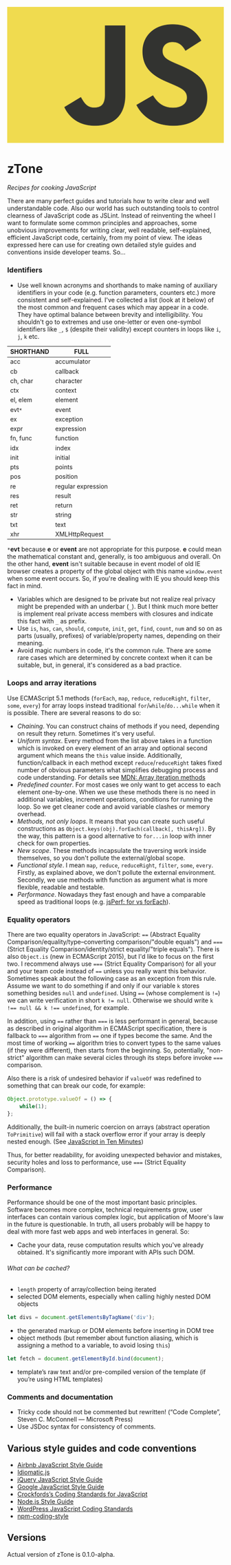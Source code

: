 ![JS Logo](js.png)
# zTone

*Recipes for cooking JavaScript*

There are many perfect guides and tutorials how to write clear and well understandable code. Also our world has such outstanding tools to control clearness of JavaScript code as JSLint. Instead of reinventing the wheel I want to formulate some common principles and approaches, some unobvious improvements for writing clear, well readable, self-explained, efficient JavaScript code, certainly, from my point of view. The ideas expressed here can use for creating own detailed style guides and conventions inside developer teams. So...



### Identifiers

- Use well known acronyms and shorthands to make naming of auxiliary identifiers in your code (e.g. function parameters, counters etc.) more consistent and self-explained. I've collected a list (look at it below) of the most common and frequent cases which may appear in a code. They have optimal balance between brevity and intelligibility. You shouldn't go to extremes and use one-letter or even one-symbol identifiers like `_`, `$` (despite their validity) except counters in loops like `i`, `j`, `k` etc.

SHORTHAND |FULL              |
----------|------------------|
acc       |accumulator       |
cb        |callback          |
ch, char  |character         |
ctx       |context           |
el, elem  |element           |
evt`*`    |event             |
ex        |exception         |
expr      |expression        |
fn, func  |function          |
idx       |index             |
init      |initial           |
pts       |points            |
pos       |position          |
re        |regular expression|
res       |result            |
ret       |return            |
str       |string            |
txt       |text              |
xhr       |XMLHttpRequest    |
`*`**evt** because **e** or **event** are not appropriate for this purpose. **e** could mean the mathematical constant and, generally,
   is too ambiguous and overall. On the other hand, **event** isn't suitable because in event model of old IE browser creates a property of
   the global object with this name `window.event` when some event occurs. So, if you're dealing with IE you should keep this fact in mind.
- Variables which are designed to be private but not realize real privacy might be prepended with an underbar (`_`). But I think much more better is implement real private access members with closures and indicate this fact with `_` as prefix.
- Use `is`, `has`, `can`, `should`, `compute`, `init`, `get`, `find`, `count`, `num` and so on as parts (usually, prefixes) of variable/property names, depending on their meaning.
- Avoid magic numbers in code, it's the common rule. There are some rare cases which are determined by concrete context when it can be suitable, but, in general, it's considered as a bad practice.


### Loops and array iterations

Use ECMAScript 5.1 methods (`forEach`, `map`, `reduce`, `reduceRight`, `filter`, `some`, `every`) for array loops instead traditional `for`/`while`/`do...while` when it is possible. There are several reasons to do so:
- *Chaining*. You can construct chains of methods if you need, depending on result they return. Sometimes it's very useful.
- *Uniform syntax*. Every method from the list above takes in a function which is invoked on every element of an array and optional second argument which means the `this` value inside. Additionally, function/callback in each method except `reduce`/`reduceRight` takes fixed number of obvious parameters what simplifies debugging process and code understanding.
For details see [MDN: Array iteration methods](https://developer.mozilla.org/en-US/docs/Web/JavaScript/Reference/Global_Objects/Array#Iteration_methods)
- *Predefined counter*. For most cases we only want to get access to each element one-by-one. When we use these methods there is no need in additional variables, increment operations, conditions for running the loop. So we get cleaner code and avoid variable clashes or memory overhead.
- *Methods, not only loops*. It means that you can create such useful constructions as `Object.keys(obj).forEach(callback[, thisArg])`. By the way, this pattern is a good alternative to `for...in` loop with inner check for own properties.
- *New scope*. These methods incapsulate the traversing work inside themselves, so you don't pollute the external/global scope.
- *Functional style*. I mean `map`, `reduce`, `reduceRight`, `filter`, `some`, `every`. Firstly, as explained above, we don't pollute the external environment. Secondly, we use methods with function as argument what is more flexible, readable and testable.
- *Performance*. Nowadays they fast enough and have a comparable speed as traditional loops (e.g. [jsPerf: for vs forEach](https://jsperf.com/for-vs-foreach/37)).


### Equality operators

There are two equality operators in JavaScript: `==` (Abstract Equality Comparison/equality/type–converting comparison/"double equals") and `===` (Strict Equality Comparison/identity/strict equality/"triple equals"). There is also `Object.is` (new in ECMAScript 2015), but I'd like to focus on the first two. I recommend always use `===` (Strict Equality Comparison) for all your and your team code instead of `==` unless you really want this behavior. Sometimes speak about the following case as an exception from this rule. Assume we want to do something if and only if our variable `k` stores something besides `null` and `undefined`. Using `==` (whose complement is `!=`) we can write verification in short 
`k != null`. Otherwise we should write `k !== null && k !== undefined`, for example.

In addition, using `==` rather than `===` is less performant in general, because as described in original algorithm in ECMAScript specification, there is fallback to `===` algorithm from `==` one if types become the same. And the most time of working `==` algorithm tries to convert types to the same values (if they were different), then starts from the beginning. So, potentially, "non-strict" algorithm can make several cicles through its steps before invoke `===` comparison.

Also there is a risk of undesired behavior if `valueOf` was redefined to something that can break our code, for example:
```javascript
Object.prototype.valueOf = () => {
	while(1);
};
```
Additionally, the built-in numeric coercion on arrays (abstract operation `ToPrimitive`) will fail with a stack overflow error if your array is deeply nested enough. (See [JavaScript in Ten Minutes](https://github.com/spencertipping/js-in-ten-minutes))

Thus, for better readability, for avoiding unexpected behavior and mistakes, security holes and loss to performance, use `===` (Strict Equality Comparison).


### Performance

Performance should be one of the most important basic principles. Software becomes more complex, technical requirements grow, user interfaces can contain various complex logic, but application of Moore's law in the future is questionable. In truth, all users probably will be happy to deal with more fast web apps and web interfaces in general. So:
- Cache your data, reuse computation results which you've already obtained. It's significantly more imporant with APIs such DOM.
###### What can be cached?
- `length` property of array/collection being iterated
- selected DOM elements, especially when calling highly nested DOM objects
```javascript
let divs = document.getElementsByTagName('div');
```
- the generated markup or DOM elements before inserting in DOM tree
- object methods (but remember about function aliasing, which is assigning a method to a variable, to avoid losing `this`)
```javascript
let fetch = document.getElementById.bind(document);
```
- template’s raw text and/or pre-compiled version of the template (if you’re using HTML templates)


### Comments and documentation

- Tricky code should not be commented but rewritten! (“Code Complete”, Steven C. McConnell — Microsoft Press)
- Use JSDoc syntax for consistency of comments.


## Various style guides and code conventions

- [Airbnb JavaScript Style Guide](https://github.com/airbnb/javascript#airbnb-javascript-style-guide-)
- [Idiomatic.js](https://github.com/rwaldron/idiomatic.js#principles-of-writing-consistent-idiomatic-javascript)
- [jQuery JavaScript Style Guide](https://contribute.jquery.org/style-guide/js/)
- [Google JavaScript Style Guide](https://google.github.io/styleguide/javascriptguide.xml)
- [Crockfords’s Coding Standards for JavaScript](http://javascript.crockford.com/code.html)
- [Node.js Style Guide](https://github.com/felixge/node-style-guide#nodejs-style-guide)
- [WordPress JavaScript Coding Standards](https://make.wordpress.org/core/handbook/best-practices/coding-standards/javascript/)
- [npm-coding-style](https://docs.npmjs.com/misc/coding-style)


## Versions
Actual version of zTone is 0.1.0-alpha.
